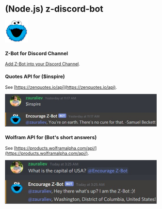 # (Node.js) z-discord-bot
<img src="img/cookie_monster.png" width="75" height="75">

### Z-Bot for Discord Channel
[Add Z-Bot into your Discord Channel](https://discord.com/oauth2/authorize?client_id=825903337274081310&scope=bot).



### Quotes API for ($inspire)
See [https://zenquotes.io/api](https://zenquotes.io/api).

<img src="img/$inspire.JPG" width="500">



### Wolfram API for (Bot's short answers)
See [https://products.wolframalpha.com/api/](https://products.wolframalpha.com/api/).

<img src="img/short-answer.JPG" width="500">